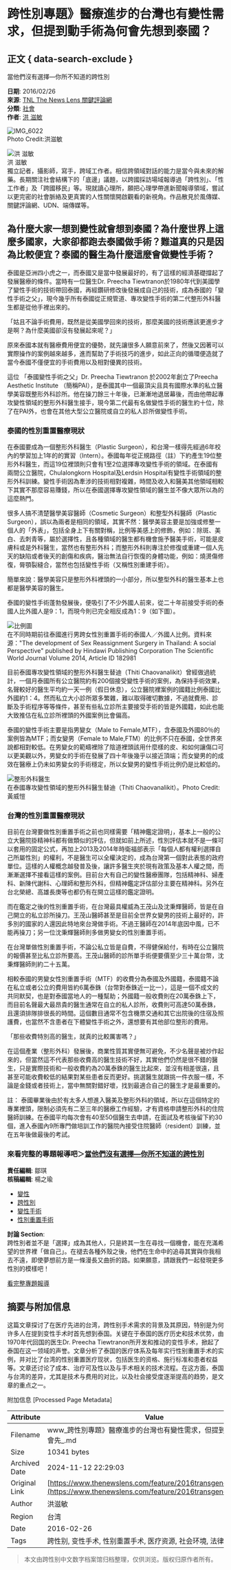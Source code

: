 # 跨性別專題》醫療進步的台灣也有變性需求，但提到動手術為何會先想到泰國？

## 正文 { data-search-exclude }


當他們沒有選擇—你所不知道的跨性別

**日期**: 2016/02/26  
**來源**: [TNL The News Lens 關鍵評論網](https://www.thenewslens.com/feature)  
**分類**: [社會](https://www.thenewslens.com/category/society)  
**作者**: [洪 滋敏](https://www.thenewslens.com/author/hom1022)  

![IMG_6022](https://bucket-image.inkmaginecms.com/version/list/1/image/2024/05/ed39fcdc-a603-4d8b-af4a-34258d9ef2b1.jpg)  
Photo Credit:洪滋敏

![洪 滋敏](https://bucket-image.inkmaginecms.com/version/list/1/image/2024/05/f6e8b262-ebcf-4d6d-bcdc-7186b4182c14.jpg)  
洪 滋敏  
獨立記者，攝影師，寫手，跨域工作者。相信跨領域對話的能力是當今與未來的解藥。長期關注社會結構下的「底邊」議題，以跨國採訪場域報導過「跨性別」、「性工作者」及「跨國移民」等。現就讀心理所，願把心理學帶進新聞報導領域，嘗試以更完密的社會脈絡及更真實的人性關懷開啟觀看的新視角。作品散見於風傳媒、關鍵評論網、UDN、端傳媒等。

## 為什麼大家一想到變性就會想到泰國？為什麼世界上這麼多國家，大家卻都跑去泰國做手術？難道真的只是因為比較便宜？泰國的醫生為什麼這麼會做變性手術？

泰國是亞洲四小虎之一，而泰國又是當中發展最好的，有了這樣的經濟基礎撐起了發展醫療的條件。當時有一位醫生Dr. Preecha Tiewtranon於1980年代到美國學了變性手術的技術帶回泰國，再經鑽研修改後發展成自己的技術，成為泰國的「變性手術之父」，現今幾乎所有泰國從正規管道、專攻變性手術的第二代整形外科醫生都是從他手裡出來的。

「姑且不論手術費用，既然是從美國學回來的技術，那麼美國的技術應該更進步才是啊？為什麼美國卻沒有發展起來呢？」

原來泰國本就有醫療費用便宜的優勢，就先讓很多人願意前來了，然後又因著可以實際操作的案例越來越多，進而幫助了手術技巧的進步，如此正向的循環便造就了當今泰國不僅便宜的手術費用以及相對優異的技術。

這位 「泰國變性手術之父」Dr. Preecha Tiewtranon 於2002年創立了Preecha Aesthetic Institute （簡稱PAI），是泰國其中一個最頂尖且具有國際水準的私立醫學美容既整形外科診所。他在操刀餘三十年後，已漸漸地退居幕後，而由他帶起專攻變性領域的整形外科醫生接手，現今第二代最有名做變性手術的醫生約十位，除了在PAI外，也會在其他大型公立醫院或自立的私人診所做變性手術。

### 泰國的性別重置醫療現狀

在泰國要成為一個整形外科醫生（Plastic Surgeon），和台灣一樣得先經過6年校內的學習加上1年的的實習（Intern）。泰國每年從正規路徑（註）下約產生19位整形外科醫生，而這19位裡頭則只會有1至2位選擇專攻變性手術的領域。在泰國有兩間公立醫院，Chulalongkorn Hospital及Lerdsin Hospital有變性手術領域的整形外科訓練。變性手術因為牽涉的技術相對複雜，時間及收入和醫美其他領域相較下其實不那麼容易賺錢，所以在泰國選擇專攻變性領域的醫生並不像大眾所以為的這麼熱門。

很多人搞不清楚醫學美容醫師（Cosmetic Surgeon）和整型外科醫師（Plastic Surgeon），誤以為兩者是相同的領域，其實不然：醫學美容主要是加強或修整一個人的「外表」，包括全身上下有關對稱，比例等美感上的修飾，例如：除斑、美白、去刺青等，屬於選擇性，且各種領域的醫生都有機會施予醫美手術，可能是皮膚科或是外科醫生，當然也有整形外科；而整形外科則專注於修復或重建一個人先天的缺陷或者後天的創傷和疾病，醫治無法自行恢復的身體功能，例如：燒燙傷修復，脣顎裂縫合，當然也包括變性手術（又稱性別重建手術）。

簡單來說：醫學美容只是整形外科裡頭的一小部分，所以整型外科的醫生基本上也都是醫學美容的醫生。

泰國的變性手術蓬勃發展後，便吸引了不少外國人前來，從二十年前接受手術的泰國人比外國人是9：1，而現今則已完全相反成為1：9（如下圖）。

![比例圖](https://bucket-image.inkmaginecms.com/version/list/1/image/2024/05/ec4bc779-0e98-4530-b821-c1fcb164f99b.png)  
在不同時期前往泰國進行男跨女性別重置手術的泰國人／外國人比例。資料來源："The development of Sex Reassignment Surgery in Thailand: A social Perspective" published by Hindawi Publishing Corporation The Scientific World Journal Volume 2014, Article ID 182981

目前泰國專攻變性領域的整形外科醫生替迪（Thiti Chaovanalikit）曾經做過統計，一個月泰國所有公立醫院約有200個接受變性手術的案例，為保持手術效果，名聲較好的醫生平均約一天一例（假日休息），公立醫院裡案例的國籍比例泰國比外國約1：4。然而私立大小診所眾多繁雜，難以取得確切數據，不過就費用、診斷及手術程序等等條件，甚至有些私立診所主要接受手術的皆是外國籍，如此也能大致推估在私立診所裡頭的外國案例比會偏高。

泰國的變性手術主要是指男變女（Male to Female,MTF），含泰國及外國80％的案例皆為MTF；而女變男（Female to Male,FTM）的比例不只在泰國，全世界來說都相對較低。在男變女的範疇裡除了陰道裡頭該用什麼樣的皮、和如何讓傷口可以更美觀以外，男變女的手術在發展了四十年後幾乎以接近頂端；而女變男的的成效在醫療上仍未如男變女的手術穩定，所以女變男的變性手術比例仍是比較低的。

![整形外科醫生](https://bucket-image.inkmaginecms.com/version/list/1/image/2024/05/5a8a5e9d-98c6-4d84-ae12-92ba32e844ff.jpg)  
在泰國專攻變性領域的整形外科醫生替迪（Thiti Chaovanalikit）。Photo Credit:黃威愷

### 台灣的性別重置醫療現狀

目前在台灣要做性別重置手術之前也同樣需要「精神鑑定證明」，基本上一般的公立大醫院掛精神科都有做類似的評估，但就如前上所述，性別評估本就不是一條可以套用的固定公式，再加上2013及2014年時衛福部表示「每個人都有權利選擇自己所屬性別」的權利，不是醫生可以全權決定的，成為台灣第一個對此表態的政府單位。這樣的人權概念越發普及後，讓許多醫生夾於現有政策及基本人權之間，而漸漸選擇不接看這樣的案例。目前台大有自己的變性醫療團隊，包括精神科、婦產科、新陳代謝科、心理師和整形外科，但精神鑑定評估部分主要在精神科。另外在台北榮總、高雄長庚等也都仍有在開立這樣的鑑定證明。

而在鑑定之後的性別重置手術，在台灣最具權威為王茂山及沈秉輝醫師，皆是在自己開立的私立診所操刀。王茂山醫師甚至是目前全世界女變男的技術上最好的，許多別的國家的人還因此特地來台灣做手術。不過王醫師在2014年底因中風，已不能再操刀；另一位沈秉輝醫師則多做男變女的性別重置手術。

在台灣單做性別重置手術，不論公私立皆是自費，不得健保給付，有時在公立醫院的報價甚至比私立診所要高。王茂山醫師的診所單手術便要價至少三十萬台幣，沈秉輝醫師則約二十五萬。

相較泰國的男變女性別重置手術（MTF）的收費分為泰國及外國籍，泰國籍不論在私立或者公立的費用皆約6萬泰銖（台幣對泰銖近一比一），這是一個不成文的共同默契，也是對泰國當地人的一種幫助；外國籍一般收費則在20萬泰銖上下，而目前名聲最大最昂貴的醫生通常在自立的私人診所，收費則可高達50萬泰銖，且還須排隊排很長的時間。這個數目通常不包含機票交通和其它出院後的住宿及照護費，也當然不含患者在下體變性手術之外，還想要有其他部位整形的費用。

「那些收費特別高的醫生，就真的比較厲害嗎？」

在這個產業（整形外科）發展後，商業性質其實便無可避免，不少名聲是被炒作起來的，但當然這不代表那些收費高的醫生技術不好，其實他們仍然是很不錯的醫生，只是實際技術和一般收費約為20萬泰銖的醫生比起來，並沒有相差很遠，且甚至可能收費較低的結果對某些患者反而更好。挑選醫生就跟挑一件衣服一樣，不論是金錢或者技術上，當中無關對錯好壞，找到最適合自己的醫生才是最重要的。

註： 泰國畢業後由於有太多人想進入醫美及整形外科的領域，所以在這個特定的專業裡頭，限制必須先有二至三年的醫療工作經驗，才有資格申請整形外科的住院醫師訓練。在泰國平均每次會有40至50個醫生去申請，在面試及考核後留下約30個，進入泰國內9所專門做培訓工作的醫院內接受住院醫師（resident）訓練，並在五年後做最後的考試。

### **來看完整的專題報導吧＞[當他們沒有選擇—你所不知道的跨性別](https://www.thenewslens.com/feature/2016transgender)**

**責任編輯**: 鄒琪  
**核稿編輯**: 楊之瑜

- [變性](https://www.thenewslens.com/tag/3007)
- [跨性別](https://www.thenewslens.com/tag/4746)
- [變性手術](https://www.thenewslens.com/tag/54655)
- [性別重置手術](https://www.thenewslens.com/tag/64414)  

**討論 Section**:  
跨性別者並不是「選擇」成為其他人，只是終其一生在尋找一個機會，能在充滿希望的世界裡「做自己」。在褪去各種外殼之後，他們在生命中的追尋其實與你我相去不遠，即使夢想前方是一條漫長又曲折的路。如果願意，請跟我們一起發現更多性別的模樣吧！

[看完整專題報導](https://www.thenewslens.com/feature/2016transgender)

## 摘要与附加信息

<!-- tcd_abstract -->
这篇文章探讨了在医疗先进的台湾，跨性别手术需求的背景及其原因，特别是为何许多人在提到变性手术时首先想到泰国。关键在于泰国的医疗历史和技术优势，由1970年代回国的医生Dr. Preecha Tiewtranon所开发和推动的变性手术，掀起了泰国在这一领域的声誉。文章分析了泰国的医疗体系及每年实行性别重置手术的实例，并对比了台湾的性别重置医疗现状，包括医生的资格、施行标准和患者权益等。文章还讨论了成本、治疗可及性以及与手术相关的技术流程。在这方面，泰国与台湾的差异，尤其是技术与费用的对比，以及社会接受度逐渐提高的趋势，是文章的重点之一。
<!-- tcd_abstract_end -->

附加信息 [Processed Page Metadata]

| Attribute       | Value                                  |
|-----------------|----------------------------------------|
| Filename        | www_跨性別專題》醫療進步的台灣也有變性需求，但提到動手術為何會先_.md                             |
| Size            | 10341 bytes                           |
| Archived Date   | 2024-11-12 22:29:03                             |
| Original Link   | [https://www.thenewslens.com/feature/2016transgender/35784](https://www.thenewslens.com/feature/2016transgender/35784)                       |
| Author          | 洪滋敏                               |
| Region          | 台湾                               |
| Date            | 2016-02-26                                 |
| Tags            | 跨性别, 变性手术, 性别重置手术, 医疗资源, 社会环境, 法律政策                                 |
>
> 本文由跨性别中文数字档案馆归档整理，仅供浏览。版权归原作者所有。
>
